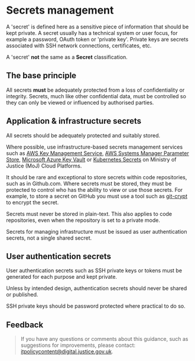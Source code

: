 # Secrets management

A 'secret' is defined here as a sensitive piece of information that should be kept private. A secret usually has a technical system or user focus, for example a password, OAuth token or 'private key'. Private keys are secrets associated with SSH network connections, certificates, etc.

A 'secret' **not** the same as a **Secret** classification.

## The base principle

All secrets **must** be adequately protected from a loss of confidentiality or integrity. Secrets, much like other confidential data, must be controlled so they can only be viewed or influenced by authorised parties.

## Application & infrastructure secrets

All secrets should be adequately protected and suitably stored.

Where possible, use infrastructure-based secrets management services such as [AWS Key Management Service](https://aws.amazon.com/kms/), [AWS Systems Manager Parameter Store](https://docs.aws.amazon.com/systems-manager/latest/userguide/systems-manager-paramstore.html), [Microsoft Azure Key Vault](https://azure.microsoft.com/en-gb/services/key-vault/) or [Kubernetes Secrets](https://kubernetes.io/docs/concepts/configuration/secret/) on Ministry of Justice \(MoJ\) Cloud Platforms.

It should be rare and exceptional to store secrets within code repositories, such as in Github.com. Where secrets must be stored, they must be protected to control who has the ability to view or use those secrets. For example, to store a secret on GitHub you must use a tool such as [git-crypt](https://github.com/AGWA/git-crypt) to encrypt the secret.

Secrets must never be stored in plain-text. This also applies to code repositories, even when the repository is set to a private mode.

Secrets for managing infrastructure must be issued as user authentication secrets, not a single shared secret.

## User authentication secrets

User authentication secrets such as SSH private keys or tokens must be generated for each purpose and kept private.

Unless by intended design, authentication secrets should never be shared or published.

SSH private keys should be password protected where practical to do so.

## Feedback

> If you have any questions or comments about this guidance, such as suggestions for improvements, please contact: [itpolicycontent@digital.justice.gov.uk](mailto:itpolicycontent@digital.justice.gov.uk).

